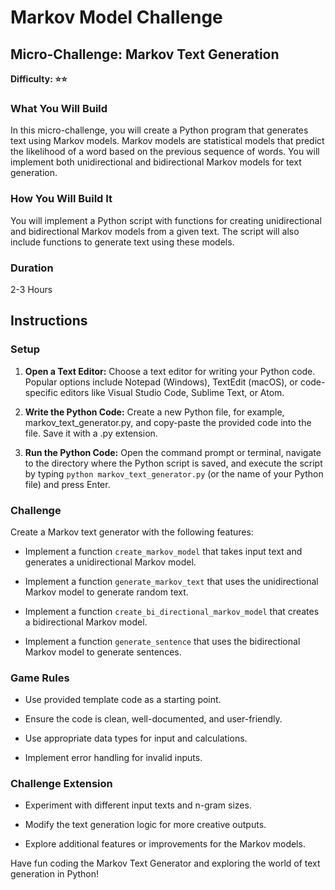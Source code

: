 # Markov Model Challenge

## Micro-Challenge: Markov Text Generation
**Difficulty: ⭐️⭐️**

### What You Will Build
In this micro-challenge, you will create a Python program that generates text using Markov models. Markov models are statistical models that predict the likelihood of a word based on the previous sequence of words. You will implement both unidirectional and bidirectional Markov models for text generation.

### How You Will Build It
You will implement a Python script with functions for creating unidirectional and bidirectional Markov models from a given text. The script will also include functions to generate text using these models.

### Duration
2-3 Hours

## Instructions

### Setup
1. **Open a Text Editor:** Choose a text editor for writing your Python code. Popular options include Notepad (Windows), TextEdit (macOS), or code-specific editors like Visual Studio Code, Sublime Text, or Atom.

2. **Write the Python Code:** Create a new Python file, for example, markov_text_generator.py, and copy-paste the provided code into the file. Save it with a .py extension.

3. **Run the Python Code:** Open the command prompt or terminal, navigate to the directory where the Python script is saved, and execute the script by typing `python markov_text_generator.py` (or the name of your Python file) and press Enter.

### Challenge
Create a Markov text generator with the following features:

- Implement a function `create_markov_model` that takes input text and generates a unidirectional Markov model.

- Implement a function `generate_markov_text` that uses the unidirectional Markov model to generate random text.

- Implement a function `create_bi_directional_markov_model` that creates a bidirectional Markov model.

- Implement a function `generate_sentence` that uses the bidirectional Markov model to generate sentences.

### Game Rules
- Use provided template code as a starting point.

- Ensure the code is clean, well-documented, and user-friendly.

- Use appropriate data types for input and calculations.

- Implement error handling for invalid inputs.

### Challenge Extension
- Experiment with different input texts and n-gram sizes.

- Modify the text generation logic for more creative outputs.

- Explore additional features or improvements for the Markov models.

Have fun coding the Markov Text Generator and exploring the world of text generation in Python!
